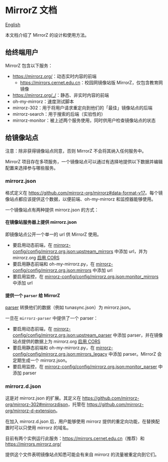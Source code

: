 # MirrorZ 文档

[English](./README.md)

本文档介绍了 MirrorZ 的设计和使用方法。

## 给终端用户

MirrorZ 包含以下服务：

* <https://mirrorz.org/>：动态实时内容的前端
    * <https://mirrors.cernet.edu.cn>：校园网镜像站版 MirrorZ，仅包含教育网镜像
* <https://mirrorz.org/_/>：静态、非实时内容的前端
* oh-my-mirrorz：速度测试脚本
* mirrorz-302：用于将用户请求重定向到他们的「最佳」镜像站点的后端
* mirrorz-search：用于搜索的后端（实验性的）
* mirrorz-monitor：被上述两个服务使用，同时供用户检查镜像站点的状态

## 给镜像站点

注意：除非获得镜像站点同意，否则 MirrorZ 不会将其纳入任何服务中。

MirrorZ 项目存在多项服务，一个镜像站点可以通过有选择地提供以下数据并编辑配置来选择参与哪些服务。

### mirrorz.json

格式定义在 <https://github.com/mirrorz-org/mirrorz#data-format-v17>。每个镜像站点都应该提供这个数据，以便前端、oh-my-mirrorz 和监控器能够使用。

一个镜像站点有两种提供 mirrorz.json 的方式：

#### 在镜像站服务器上提供 mirrorz.json

即镜像站点公开一个单一的 url 供 MirrorZ 使用。

* 要启用动态前端，在 [mirrorz-config/config/mirrorz.org.json:upstream_mirrors](https://github.com/mirrorz-org/mirrorz-config) 中添加 url，并为 mirrorz.org [启用 CORS](https://github.com/mirrorz-org/mirrorz/pull/60#issuecomment-884801035)
* 要启用静态前端和 oh-my-mirrorz.py，在 [mirrorz-config/config/mirrorz.org.json:mirrors](https://github.com/mirrorz-org/mirrorz-config) 中添加 url
* 要启用监控，在 [mirrorz-config/config/mirrorz.org.json:monitor_mirrors](https://github.com/mirrorz-org/mirrorz-config) 中添加 url

#### 提供一个 `parser` 给 MirrorZ

[parser](https://github.com/mirrorz-org/mirrorz-parser) 转换他们的数据（例如 tunasync.json）为 mirrorz.json。

一旦在 `mirrorz-parser` 中提供了一个 parser：

* 要启用动态前端，在 [mirrorz-config/config/mirrorz.org.json:upstream_parser](https://github.com/mirrorz-org/mirrorz-config) 中添加 parser，并在镜像站点提供的数据上为 mirrorz.org [启用 CORS](https://github.com/mirrorz-org/mirrorz/pull/60#issuecomment-884801035)
* 要启用静态前端和 oh-my-mirrorz.py，在 [mirrorz-config/config/mirrorz.org.json:mirrors_legacy](https://github.com/mirrorz-org/mirrorz-config) 中添加 parser。MirrorZ 会定期生成一个 mirrorz.json。
* 要启用监控，在 [mirrorz-config/config/mirrorz.org.json:monitor_parser](https://github.com/mirrorz-org/mirrorz-config) 中添加 parser

### mirrorz.d.json

这是对 mirrorz.json 的扩展。其定义在 <https://github.com/mirrorz-org/mirrorz-302#mirrorzdjson>，托管在 <https://github.com/mirrorz-org/mirrorz-d-extension>。

在加入 mirrorz.d.json 后，用户能够使用 mirrorz 提供的重定向功能，在替换配置时可以只使用 mirrorz 的域名。

目前有两个实例运行此服务：<https://mirrors.cernet.edu.cn>（推荐）和 <https://mirrors.mirrorz.org/>

提供这个文件表明镜像站点知悉可能会有来自 mirrorz 的流量被重定向到它们。
